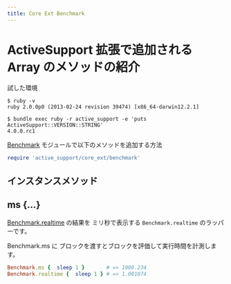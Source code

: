 ```yaml
---
title: Core Ext Benchmark
---
```


ActiveSupport 拡張で追加される Array のメソッドの紹介
================================================================================

試した環境

```
$ ruby -v
ruby 2.0.0p0 (2013-02-24 revision 39474) [x86_64-darwin12.2.1]
```

```
$ bundle exec ruby -r active_support -e 'puts ActiveSupport::VERSION::STRING'
4.0.0.rc1
```

[Benchmark]() モジュールで以下のメソッドを追加する方法

```ruby
require 'active_support/core_ext/benchmark'
```

インスタンスメソッド
--------------------------------------------------------------------------------

## ms {...}

[Benchmark.realtime](http://rurema.clear-code.com/query:Benchmark.realtime/) の結果を ミリ秒で表示する `Benchmark.realtime` のラッパーです。

Benchmark.ms に ブロックを渡すとブロックを評価して実行時間を計測します。

```ruby
Benchmark.ms {  sleep 1 }       # => 1000.234
Benchmark.realtime {  sleep 1 } # => 1.001074
```
